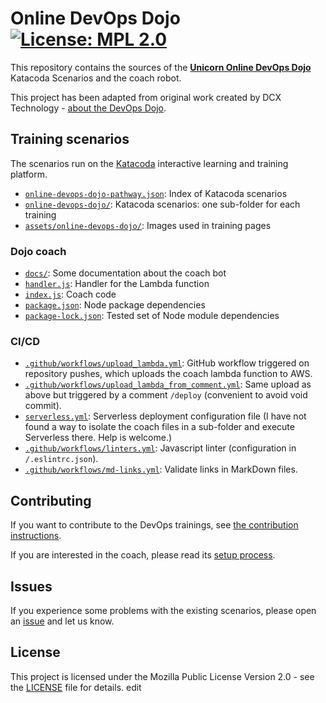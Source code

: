 # Online DevOps Dojo  [![License: MPL 2.0](https://img.shields.io/badge/License-MPL%202.0-brightgreen.svg)](https://opensource.org/licenses/MPL-2.0)

This repository contains the sources of the **[Unicorn Online DevOps Dojo](https://dxc-technology.github.io/about-devops-dojo/)** Katacoda Scenarios and the coach robot.  

This project has been adapted from original work created by DCX Technology -  [about the DevOps Dojo](https://dxc-technology.github.io/about-devops-dojo/).  

## Training scenarios  

The scenarios run on the [Katacoda](https://www.katacoda.com/) interactive learning and training platform.  

- [`online-devops-dojo-pathway.json`](online-devops-dojo-pathway.json): Index of Katacoda scenarios  
- [`online-devops-dojo/`](online-devops-dojo/): Katacoda scenarios: one sub-folder for each training  
- [`assets/online-devops-dojo/`](assets/online-devops-dojo/): Images used in training pages  

### Dojo coach

- [`docs/`](docs): Some documentation about the coach bot  
- [`handler.js`](handler.js): Handler for the Lambda function  
- [`index.js`](index.js): Coach code  
- [`package.json`](package.json): Node package dependencies  
- [`package-lock.json`](package-lock.json): Tested set of Node module dependencies  

### CI/CD

- [`.github/workflows/upload_lambda.yml`](.github/workflows/upload_lambda.yml): GitHub workflow triggered on repository pushes, which uploads the coach lambda function to AWS.  
- [`.github/workflows/upload_lambda_from_comment.yml`](.github/workflows/upload_lambda_from_comment.yml): Same upload as above but triggered by a comment `/deploy` (convenient to avoid void commit).  
- [`serverless.yml`](serverless.yml): Serverless deployment configuration file (I have not found a way to isolate the coach files in a sub-folder and execute   Serverless there. Help is welcome.)  
- [`.github/workflows/linters.yml`](.github/workflows/linters.yml): Javascript linter (configuration in `/.eslintrc.json`).  
- [`.github/workflows/md-links.yml`](.github/workflows/md-links.yml): Validate links in MarkDown files.  

## Contributing

If you want to contribute to the DevOps trainings, see [the contribution instructions](CONTRIBUTING.md).

If you are interested in the coach, please read its [setup process](docs/bot-setup.md).

## Issues

If you experience some problems with the existing scenarios, please open an
[issue](https://github.com/dxc-technology/online-devops-dojo/issues/new/choose)
and let us know.

## License

This project is licensed under the Mozilla Public License Version 2.0 - see
the [LICENSE](LICENSE) file for details. edit  
